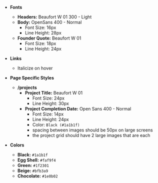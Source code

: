- **Fonts**
  - **Headers:** Beaufort W 01 300 - Light
  - **Body:** OpenSans 400 - Normal
    - Font Size: 16px
    - Line Height: 28px
  - **Founder Quote:** Beaufort W 01
    - Font Size: 18px
    - Line Height: 24px

- **Links**
  - Italicize on hover

- **Page Specific Styles**
  - **/projects**
    - **Project Title:** Beaufort W 01
      - Font Size: 24px
      - Line Height: 30px
    - **Project Completion Date:** Open Sans 400 - Normal
      - Font Size: 14px
      - Line Height: 24px
      - Color: `Black (#1a1b1f)`
      - spacing between images should be 50px on large screens
      - the project grid should have 2 large images that are each 

- **Colors**
  - **Black:** `#1a1b1f`
  - **Egg Shell:** `#faf9f4`
  - **Green:** `#1f2301`
  - **Beige:** `#bfb3a9`
  - **Chocolate:** `#1e0b02`
